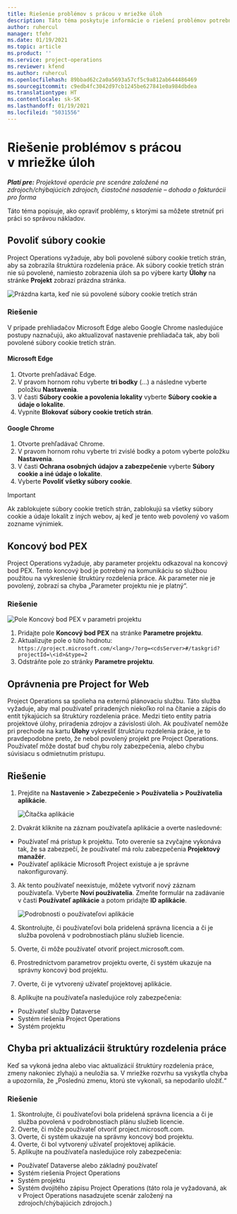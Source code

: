 ```yaml
---
title: Riešenie problémov s prácou v mriežke úloh
description: Táto téma poskytuje informácie o riešení problémov potrebných pri práci v mriežke úloh.
author: ruhercul
manager: tfehr
ms.date: 01/19/2021
ms.topic: article
ms.product: ''
ms.service: project-operations
ms.reviewer: kfend
ms.author: ruhercul
ms.openlocfilehash: 89bbad62c2a0a5693a57cf5c9a812ab644486469
ms.sourcegitcommit: c9edb4fc3042d97cb1245be627841e0a984dbdea
ms.translationtype: HT
ms.contentlocale: sk-SK
ms.lasthandoff: 01/19/2021
ms.locfileid: "5031556"
---
```

# <a name="troubleshoot-working-in-the-task-grid"></a>Riešenie problémov s prácou v mriežke úloh 

_**Platí pre:** Projektové operácie pre scenáre založené na zdrojoch/chýbajúcich zdrojoch, čiastočné nasadenie – dohoda o fakturácii pro forma_

Táto téma popisuje, ako opraviť problémy, s ktorými sa môžete stretnúť pri práci so správou nákladov.

## <a name="enable-cookies"></a>Povoliť súbory cookie

Project Operations vyžaduje, aby boli povolené súbory cookie tretích strán, aby sa zobrazila štruktúra rozdelenia práce. Ak súbory cookie tretích strán nie sú povolené, namiesto zobrazenia úloh sa po výbere karty **Úlohy** na stránke **Projekt** zobrazí prázdna stránka.

![Prázdna karta, keď nie sú povolené súbory cookie tretích strán](media/blankschedule.png)


### <a name="workaround"></a>Riešenie
V prípade prehliadačov Microsoft Edge alebo Google Chrome nasledujúce postupy naznačujú, ako aktualizovať nastavenie prehliadača tak, aby boli povolené súbory cookie tretích strán.

#### <a name="microsoft-edge"></a>Microsoft Edge

1. Otvorte prehľadávač Edge.
2. V pravom hornom rohu vyberte **tri bodky** (...) a následne vyberte položku **Nastavenia**.
3. V časti **Súbory cookie a povolenia lokality** vyberte **Súbory cookie a údaje o lokalite**.
4. Vypnite **Blokovať súbory cookie tretích strán**.

#### <a name="google-chrome"></a>Google Chrome

1. Otvorte prehľadávač Chrome.
2. V pravom hornom rohu vyberte tri zvislé bodky a potom vyberte položku **Nastavenia**.
3. V časti **Ochrana osobných údajov a zabezpečenie** vyberte **Súbory cookie a iné údaje o lokalite**.
4. Vyberte **Povoliť všetky súbory cookie**.

> [!IMPORTANT]
> Ak zablokujete súbory cookie tretích strán, zablokujú sa všetky súbory cookie a údaje lokalít z iných webov, aj keď je tento web povolený vo vašom zozname výnimiek.

## <a name="pex-endpoint"></a>Koncový bod PEX

Project Operations vyžaduje, aby parameter projektu odkazoval na koncový bod PEX. Tento koncový bod je potrebný na komunikáciu so službou použitou na vykreslenie štruktúry rozdelenia práce. Ak parameter nie je povolený, zobrazí sa chyba „Parameter projektu nie je platný“. 

### <a name="workaround"></a>Riešenie
 ![Pole Koncový bod PEX v parametri projektu](media/projectparameter.png)

1. Pridajte pole **Koncový bod PEX** na stránke **Parametre projektu**.
2. Aktualizujte pole o túto hodnotu: `https://project.microsoft.com/<lang>/?org=<cdsServer>#/taskgrid?projectId=\<id>&type=2`
3. Odstráňte pole zo stránky **Parametre projektu**.

## <a name="privileges-for-project-for-the-web"></a>Oprávnenia pre Project for Web

Project Operations sa spolieha na externú plánovaciu službu. Táto služba vyžaduje, aby mal používateľ priradených niekoľko rol na čítanie a zápis do entít týkajúcich sa štruktúry rozdelenia práce. Medzi tieto entity patria projektové úlohy, priradenia zdrojov a závislosti úloh. Ak používateľ nemôže pri prechode na kartu **Úlohy** vykresliť štruktúru rozdelenia práce, je to pravdepodobne preto, že nebol povolený projekt pre Project Operations. Používateľ môže dostať buď chybu roly zabezpečenia, alebo chybu súvisiacu s odmietnutím prístupu.


## <a name="workaround"></a>Riešenie

1. Prejdite na **Nastavenie > Zabezpečenie > Používatelia > Používatelia aplikácie**.  

   ![Čítačka aplikácie](media/applicationuser.jpg)
   
2. Dvakrát kliknite na záznam používateľa aplikácie a overte nasledovné:

 - Používateľ má prístup k projektu. Toto overenie sa zvyčajne vykonáva tak, že sa zabezpečí, že používateľ má rolu zabezpečenia **Projektový manažér**.
 - Používateľ aplikácie Microsoft Project existuje a je správne nakonfigurovaný.
 
3. Ak tento používateľ neexistuje, môžete vytvoriť nový záznam používateľa. Vyberte **Noví používatelia**. Zmeňte formulár na zadávanie v časti **Používateľ aplikácie** a potom pridajte **ID aplikácie**.

   ![Podrobnosti o používateľovi aplikácie](media/applicationuserdetails.jpg)

4. Skontrolujte, či používateľovi bola pridelená správna licencia a či je služba povolená v podrobnostiach plánu služieb licencie.
5. Overte, či môže používateľ otvoriť project.microsoft.com.
6. Prostredníctvom parametrov projektu overte, či systém ukazuje na správny koncový bod projektu.
7. Overte, či je vytvorený užívateľ projektovej aplikácie.
8. Aplikujte na používateľa nasledujúce roly zabezpečenia:

  - Používateľ služby Dataverse
  - Systém riešenia Project Operations
  - Systém projektu

## <a name="error-when-updating-the-work-breakdown-structure"></a>Chyba pri aktualizácii štruktúry rozdelenia práce

Keď sa vykoná jedna alebo viac aktualizácií štruktúry rozdelenia práce, zmeny nakoniec zlyhajú a neuložia sa. V mriežke rozvrhu sa vyskytla chyba a upozornila, že „Poslednú zmenu, ktorú ste vykonali, sa nepodarilo uložiť.“

### <a name="workaround"></a>Riešenie

1. Skontrolujte, či používateľovi bola pridelená správna licencia a či je služba povolená v podrobnostiach plánu služieb licencie.
2. Overte, či môže používateľ otvoriť project.microsoft.com.
3. Overte, či systém ukazuje na správny koncový bod projektu.
4. Overte, či bol vytvorený užívateľ projektovej aplikácie.
5. Aplikujte na používateľa nasledujúce roly zabezpečenia:
  
  - Používateľ Dataverse alebo základný používateľ
  - Systém riešenia Project Operations
  - Systém projektu
  - Systém dvojitého zápisu Project Operations (táto rola je vyžadovaná, ak v Project Operations nasadzujete scenár založený na zdrojoch/chýbajúcich zdrojoch.)
